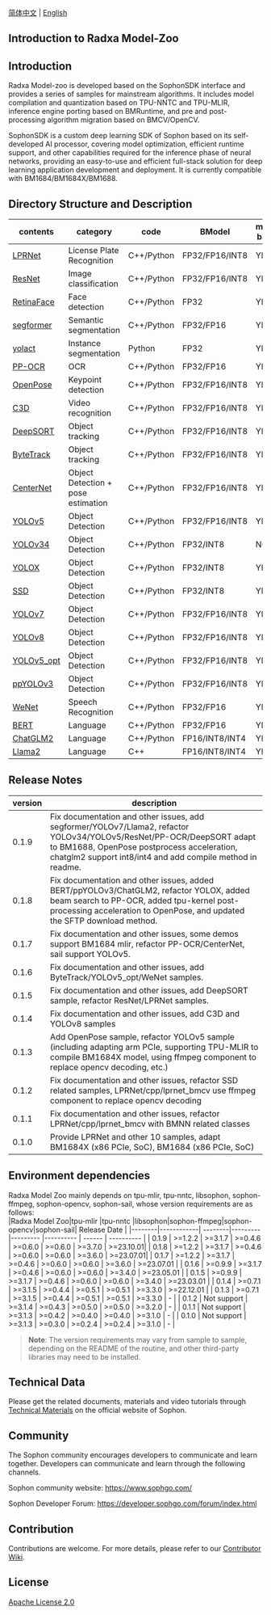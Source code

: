 [简体中文](./README.md) | [English](./README_EN.md)

## Introduction to Radxa Model-Zoo

## Introduction
Radxa Model-zoo is developed based on the SophonSDK interface and provides a series of samples for mainstream algorithms. It includes model compilation and quantization based on TPU-NNTC and TPU-MLIR, inference engine porting based on BMRuntime, and pre and post-processing algorithm migration based on BMCV/OpenCV.

SophonSDK is a custom deep learning SDK of Sophon based on its self-developed AI processor, covering model optimization, efficient runtime support, and other capabilities required for the inference phase of neural networks, providing an easy-to-use and efficient full-stack solution for deep learning application development and deployment. It is currently compatible with BM1684/BM1684X/BM1688.

## Directory Structure and Description
| contents                                    | category                  | code       |  BModel       | multi-batch | preprocess |
|---                                          |---                        |---          | ---           |---          |---      |
| [LPRNet](./sample/LPRNet/README.md)         | License Plate Recognition | C++/Python | FP32/FP16/INT8 | YES | BMCV/OpenCV |
| [ResNet](./sample/ResNet/README.md)         | Image classification      | C++/Python | FP32/FP16/INT8 | YES | BMCV/OpenCV |
| [RetinaFace](./sample/RetinaFace/README.md) | Face detection            | C++/Python | FP32           | YES | BMCV/OpenCV |
| [segformer](./sample/segformer/README.md)   | Semantic segmentation     | C++/Python | FP32/FP16      | YES | BMCV/OpenCV |
| [yolact](./sample/yolact/README.md)         | Instance segmentation     | Python     | FP32           | YES | BMCV/OpenCV |
| [PP-OCR](./sample/PP-OCR/README.md)         | OCR                       | C++/Python | FP32/FP16      | YES | BMCV/OpenCV |
| [OpenPose](./sample/OpenPose/README.md)     | Keypoint detection        | C++/Python | FP32/FP16/INT8 | YES | BMCV/OpenCV |
| [C3D](./sample/C3D/README.md)               | Video recognition         | C++/Python | FP32/FP16/INT8 | YES | BMCV/OpenCV |
| [DeepSORT](./sample/DeepSORT/README.md)     | Object tracking           | C++/Python | FP32/FP16/INT8 | YES | BMCV/OpenCV |
| [ByteTrack](./sample/ByteTrack/README.md)   | Object tracking           | C++/Python | FP32/FP16/INT8 | YES | BMCV/OpenCV |
| [CenterNet](./sample/CenterNet/README.md)   | Object Detection + pose estimation | C++/Python | FP32/FP16/INT8 | YES | BMCV |
| [YOLOv5](./sample/YOLOv5/README.md)         | Object Detection       | C++/Python | FP32/FP16/INT8 | YES | BMCV/OpenCV |
| [YOLOv34](./sample/YOLOv34/README.md)       | Object Detection       | C++/Python | FP32/INT8      | NO  | BMCV/OpenCV |
| [YOLOX](./sample/YOLOX/README.md)           | Object Detection       | C++/Python | FP32/INT8      | YES | BMCV/OpenCV |
| [SSD](./sample/SSD/README.md)               | Object Detection       | C++/Python | FP32/INT8      | YES | BMCV/OpenCV |
| [YOLOv7](./sample/YOLOv7/README.md)         | Object Detection        | C++/Python | FP32/FP16/INT8 | YES | BMCV/OpenCV|
| [YOLOv8](./sample/YOLOv8/README.md)         | Object Detection        | C++/Python | FP32/FP16/INT8 | YES | BMCV/OpenCV |
| [YOLOv5_opt](./sample/YOLOv5_opt/README.md) | Object Detection        | C++/Python | FP32/FP16/INT8 | YES | BMCV/OpenCV|
| [ppYOLOv3](./sample/ppYOLOv3/README.md)     | Object Detection           | C++/Python | FP32/FP16/INT8 | YES | BMCV/OpenCV|
| [WeNet](./sample/WeNet/README.md)           | Speech Recognition         | C++/Python | FP32/FP16      | YES | -   |
| [BERT](./sample/BERT/README.md)             | Language                   | C++/Python | FP32/FP16      | YES | -   |
| [ChatGLM2](./sample/chatglm2/README.md)     | Language                   | C++/Python | FP16/INT8/INT4 | YES | -   |
| [Llama2](./sample/Llama2/README.md)         | Language                   | C++        | FP16/INT8/INT4 | YES | -   |

## Release Notes
| version | description | 
|---|---|
| 0.1.9	 | Fix documentation and other issues, add segformer/YOLOv7/Llama2, refactor YOLOv34/YOLOv5/ResNet/PP-OCR/DeepSORT adapt to BM1688, OpenPose postprocess acceleration, chatglm2 support int8/int4 and add compile method in readme.|
| 0.1.8  | Fix documentation and other issues, added BERT/ppYOLOv3/ChatGLM2, refactor YOLOX, added beam search to PP-OCR, added tpu-kernel post-processing acceleration to OpenPose, and updated the SFTP download method.|
| 0.1.7	 | Fix documentation and other issues, some demos support BM1684 mlir, refactor PP-OCR/CenterNet, sail support YOLOv5. |
| 0.1.6	 | Fix documentation and other issues, add ByteTrack/YOLOv5_opt/WeNet samples. |
| 0.1.5	 | Fix documentation and other issues, add DeepSORT sample, refactor ResNet/LPRNet samples. |
| 0.1.4 | Fix documentation and other issues, add C3D and YOLOv8 samples |
| 0.1.3 | Add OpenPose sample, refactor YOLOv5 sample (including adapting arm PCIe, supporting TPU-MLIR to compile BM1684X model, using ffmpeg component to replace opencv decoding, etc.) |
| 0.1.2 | Fix documentation and other issues, refactor SSD related samples, LPRNet/cpp/lprnet_bmcv use ffmpeg component to replace opencv decoding |
| 0.1.1 | Fix documentation and other issues, refactor LPRNet/cpp/lprnet_bmcv with BMNN related classes | 0.1.0 | Fix documentation and other issues, refactor LPRNet/cpp/lprnet_bmcv with BMNN related classes.
| 0.1.0 | Provide LPRNet and other 10 samples, adapt BM1684X (x86 PCIe, SoC), BM1684 (x86 PCIe, SoC) |

## Environment dependencies
Radxa Model Zoo mainly depends on tpu-mlir, tpu-nntc, libsophon, sophon-ffmpeg, sophon-opencv, sophon-sail, whose version requirements are as follows:  
|Radxa Model Zoo|tpu-mlir |tpu-nntc |libsophon|sophon-ffmpeg|sophon-opencv|sophon-sail| Release Date |
|--------|------------| --------|---------|---------    |----------   | ------ | ----------    |
| 0.1.9 | >=1.2.2     | >=3.1.7 | >=0.4.6 | >=0.6.0     | >=0.6.0     | >=3.7.0   | >=23.10.01|
| 0.1.8 | >=1.2.2     | >=3.1.7 | >=0.4.6 | >=0.6.0     | >=0.6.0     | >=3.6.0   | >=23.07.01|
| 0.1.7 | >=1.2.2     | >=3.1.7 | >=0.4.6 | >=0.6.0     | >=0.6.0    | >=3.6.0   |  >=23.07.01 |
| 0.1.6 | >=0.9.9     | >=3.1.7 | >=0.4.6 | >=0.6.0     | >=0.6.0    | >=3.4.0 |  >=23.05.01 |
| 0.1.5 | >=0.9.9     | >=3.1.7 | >=0.4.6 | >=0.6.0     | >=0.6.0    | >=3.4.0 |  >=23.03.01 |
| 0.1.4 | >=0.7.1     | >=3.1.5 | >=0.4.4 | >=0.5.1     | >=0.5.1    | >=3.3.0 |  >=22.12.01 |
| 0.1.3 | >=0.7.1     | >=3.1.5 | >=0.4.4 | >=0.5.1     | >=0.5.1    | >=3.3.0 |    -        |
| 0.1.2 | Not support | >=3.1.4 | >=0.4.3 | >=0.5.0     | >=0.5.0    | >=3.2.0 |    -        |
| 0.1.1 | Not support | >=3.1.3 | >=0.4.2 | >=0.4.0     | >=0.4.0    | >=3.1.0 |    -        |
| 0.1.0 | Not support | >=3.1.3 | >=0.3.0 | >=0.2.4     | >=0.2.4    | >=3.1.0 |    -        |
> **Note**: The version requirements may vary from sample to sample, depending on the README of the routine, and other third-party libraries may need to be installed.

## Technical Data

Please get the related documents, materials and video tutorials through [Technical Materials](https://developer.sophgo.com/site/index.html) on the official website of Sophon.

## Community

The Sophon community encourages developers to communicate and learn together. Developers can communicate and learn through the following channels.

Sophon community website: https://www.sophgo.com/

Sophon Developer Forum: https://developer.sophgo.com/forum/index.html


## Contribution

Contributions are welcome. For more details, please refer to our [Contributor Wiki](./CONTRIBUTING_EN.md).

## License
[Apache License 2.0](./LICENSE)